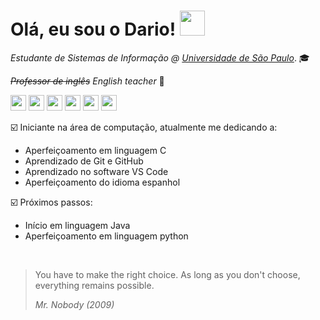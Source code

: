 # Olá, eu sou o Dario! <img src="https://cdnb.artstation.com/p/assets/images/images/062/659/243/original/zkay_11-hollow-knight1.gif" width="40">

*Estudante de Sistemas de Informação @* [*Universidade de São Paulo*](https://www.usp.br). 🎓

*~~Professor de inglês~~ English teacher* 💬

<a href="https://www.linkedin.com/in/dario-cunha-0497459a/"><img src="https://cdn-icons-png.flaticon.com/128/725/725337.png" width="25"></a>
<a href="https://www.github.com/darscun"><img src="https://cdn-icons-png.flaticon.com/128/1322/1322053.png" width="25"></a>
<a href="https://www.facebook.com/darioscunha"><img src="https://cdn-icons-png.flaticon.com/128/1322/1322034.png" width="25"></a>
<a href="https://open.spotify.com/user/dario.s.cunha/"><img src="https://cdn-icons-png.flaticon.com/128/1322/1322057.png" width="25"></a>
<a href="https://t.me/cunha"><img src="https://cdn-icons-png.flaticon.com/128/1322/1322069.png" width="25"></a>
<a href="mailto:dario.s.cunha@gmail.com"><img src="https://cdn-icons-png.flaticon.com/128/324/324123.png" width="25"></a>

☑️ Iniciante na área de computação, atualmente me dedicando a:
+ Aperfeiçoamento em linguagem C
+ Aprendizado de Git e GitHub
+ Aprendizado no software VS Code
+ Aperfeiçoamento do idioma espanhol  


☑️ Próximos passos:
+ Início em linguagem Java
+ Aperfeiçoamento em linguagem python  
<p>&nbsp;</p>

> You have to make the right choice. As long as you don't choose, everything remains possible.
> 
> *Mr. Nobody (2009)*
